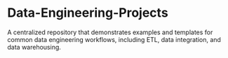 # Data-Engineering-Projects
A centralized repository that demonstrates examples and templates for common data engineering workflows, including ETL, data integration, and data warehousing.
